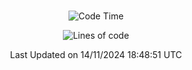 <div align="center">

<br />

 <!--START_SECTION:waka-->
![Code Time](http://img.shields.io/badge/Code%20Time-3%2C568%20hrs%208%20mins-blue)

![Lines of code](https://img.shields.io/badge/%EC%A0%80%EB%8A%94%20%EC%97%AC%ED%83%9C%EA%B9%8C%EC%A7%80%20-4.5%20million%20%EC%A4%84%EC%9D%98%20%EC%BD%94%EB%93%9C%EB%A5%BC%20%EC%9E%91%EC%84%B1%ED%96%88%EC%96%B4%EC%9A%94.-blue)


 Last Updated on 14/11/2024 18:48:51 UTC
<!--END_SECTION:waka-->

</div>
